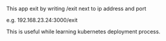 This app exit by writing /exit next to ip address and port

e.g. 192.168.23.24:3000/exit

This is useful while learning kubernetes deployment process.
